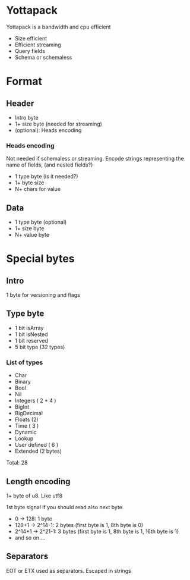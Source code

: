 # Yottapack 

Yottapack is a bandwidth and cpu efficient 

- Size efficient
- Efficient streaming
- Query fields
- Schema or schemaless


# Format

## Header
- Intro byte
- 1+ size byte (needed for streaming)
- (optional): Heads encoding

### Heads encoding

Not needed if schemaless or streaming. Encode strings
representing the name of fields, (and nested fields?)

- 1 type byte (is it needed?)
- 1+ byte size
- N+ chars for value

## Data

- 1 type byte (optional)
- 1+ size byte
- N+ value byte

# Special bytes

## Intro

1 byte for versioning and flags

## Type byte

- 1 bit isArray
- 1 bit isNested
- 1 bit reserved
- 5 bit type (32 types)

### List of types

- Char
- Binary
- Bool
- Nil
- Integers ( 2 * 4 )
- BigInt
- BigDecimal
- Floats (2)
- Time ( 3 )
- Dynamic
- Lookup
- User defined ( 6 )
- Extended (2 bytes)

Total: 28

## Length encoding

1+ byte of u8. Like utf8

1st byte signal if you should read also next byte.

- 0 -> 128: 1 byte
- 128+1 -> 2^14-1: 2 bytes (first byte is 1, 8th byte is 0)
- 2^14+1 -> 2^21-1: 3 bytes (first byte is 1, 8th byte is 1, 
16th byte is 1)
- and so on....

## Separators

EOT or ETX used as separators. Escaped in strings
